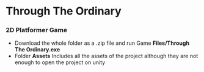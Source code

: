 # Through The Ordinary
### 2D Platformer Game

- Download the whole folder as a .zip file and run Game **Files/Through The Ordinary.exe**
- Folder **Assets** Includes all the assets of the project although they are not enough to open the project on unity
